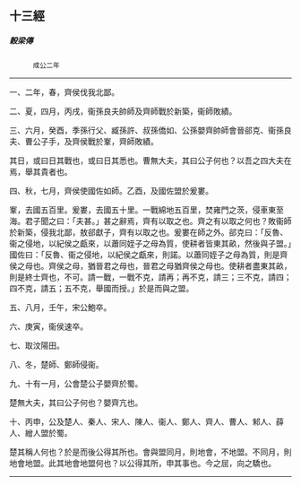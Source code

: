 

## 十三經

##### 穀梁傳
　　　`成公二年`

* * *

一、二年，春，齊侯伐我北鄙。

二、夏，四月，丙戌，衞孫良夫帥師及齊師戰於新築，衞師敗績。

三、六月，癸酉，季孫行父、臧孫許、叔孫僑如、公孫嬰齊帥師會晉郤克、衞孫良夫、曹公子手，及齊侯戰於鞌，齊師敗績。

其日，或曰日其戰也，或曰日其悉也。曹無大夫，其曰公子何也？以吾之四大夫在焉，舉其貴者也。

四、秋，七月，齊侯使國佐如師。乙酉，及國佐盟於爰婁。

鞌，去國五百里。爰婁，去國五十里。一戰綿地五百里，焚雍門之茨，侵車東至海。君子聞之曰：「夫甚。」甚之辭焉，齊有以取之也。齊之有以取之何也？敗衞師於新築，侵我北鄙，敖郤獻子，齊有以取之也。爰婁在師之外。郤克曰：「反魯、衞之侵地，以紀侯之甗來，以蕭同姪子之母為質，使耕者皆東其畝，然後與子盟。」國佐曰：「反魯、衞之侵地，以紀侯之甗來，則諾。以蕭同姪子之母為質，則是齊侯之母也。齊侯之母，猶晉君之母也，晉君之母猶齊侯之母也。使耕者盡東其畝，則是終士齊也，不可。請一戰，一戰不克，請再；再不克，請三；三不克，請四；四不克，請五；五不克，舉國而授。」於是而與之盟。

五、八月，壬午，宋公鮑卒。

六、庚寅，衞侯速卒。

七、取汶陽田。

八、冬，楚師、鄭師侵衞。

九、十有一月，公會楚公子嬰齊於蜀。

楚無大夫，其曰公子何也？嬰齊亢也。

十、丙申，公及楚人、秦人、宋人、陳人、衞人、鄭人、齊人、曹人、邾人、薛人、繒人盟於蜀。

楚其稱人何也？於是而後公得其所也。會與盟同月，則地會，不地盟。不同月，則地會地盟。此其地會地盟何也？以公得其所，申其事也。今之屈，向之驕也。

* * *

